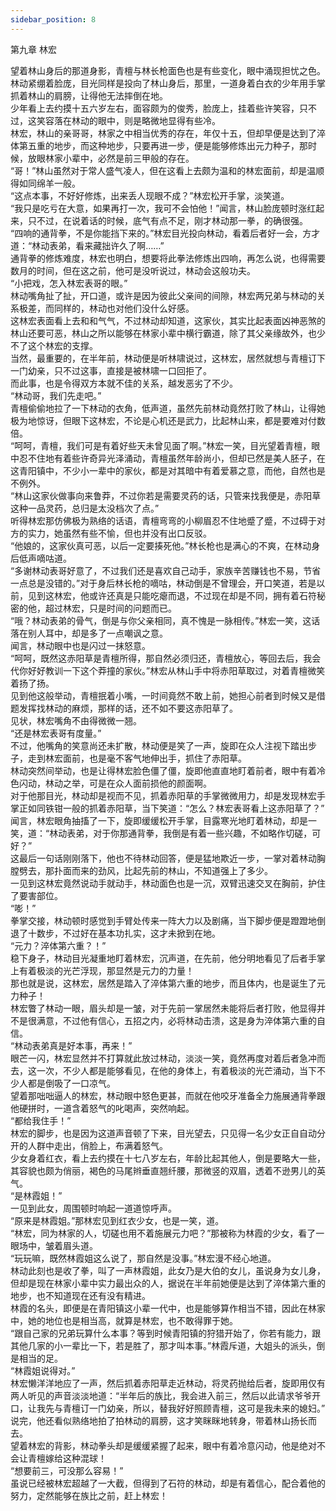 ```yaml
---
sidebar_position: 8
---
```

 第九章 林宏


望着林山身后的那道身影，青檀与林长枪面色也是有些变化，眼中涌现担忧之色。  
林动紧绷着脸庞，目光同样是投向了林山身后，那里，一道身着白衣的少年用手掌抓着林山的肩膀，让得他无法摔倒在地。  
少年看上去约摸十五六岁左右，面容颇为的俊秀，脸庞上，挂着些许笑容，只不过，这笑容落在林动的眼中，则是略微地显得有些冷。  
林宏，林山的亲哥哥，林家之中相当优秀的存在，年仅十五，但却早便是达到了淬体第五重的地步，而这种地步，只要再进一步，便是能够修炼出元力种子，那时候，放眼林家小辈中，必然是前三甲般的存在。  
“哥！”林山虽然对于常人盛气凌人，但在这看上去颇为温和的林宏面前，却是温顺得如同绵羊一般。  
“这点本事，不好好修炼，出来丢人现眼不成？”林宏松开手掌，淡笑道。  
“我只是吃亏在大意，如果再打一次，我可不会怕他！”闻言，林山脸庞顿时涨红起来，只不过，在说着话的时候，底气有点不足，刚才林动那一拳，的确很强。  
“四响的通背拳，不是你能挡下来的。”林宏目光投向林动，看着后者好一会，方才道：“林动表弟，看来藏拙许久了啊……”  
通背拳的修炼难度，林宏也明白，想要将此拳法修炼出四响，再怎么说，也得需要数月的时间，但在这之前，他可是没听说过，林动会这般功夫。  
“小把戏，怎入林宏表哥的眼。”  
林动嘴角扯了扯，开口道，或许是因为彼此父亲间的间隙，林宏两兄弟与林动的关系极差，而同样的，林动也对他们没什么好感。  
这林宏表面看上去和和气气，不过林动却知道，这家伙，其实比起表面凶神恶煞的林山还要可恶，林山之所以能够在林家小辈中横行霸道，除了其父亲缘故外，也少不了这个林宏的支撑。  
当然，最重要的，在半年前，林动便是听林啸说过，这林宏，居然就想与青檀订下一门幼亲，只不过这事，直接是被林啸一口回拒了。  
而此事，也是令得双方本就不佳的关系，越发恶劣了不少。  
“林动哥，我们先走吧。”  
青檀偷偷地拉了一下林动的衣角，低声道，虽然先前林动竟然打败了林山，让得她极为地惊讶，但眼下这林宏，不论是心机还是武力，比起林山来，都是要难对付数倍。  
“呵呵，青檀，我们可是有着好些天未曾见面了啊。”林宏一笑，目光望着青檀，眼中忍不住地有着些许奇异光泽涌动，青檀虽然年龄尚小，但却已然是美人胚子，在这青阳镇中，不少小一辈中的家伙，都是对其暗中有着爱慕之意，而他，自然也是不例外。  
“林山这家伙做事向来鲁莽，不过你若是需要灵药的话，只管来找我便是，赤阳草这种一品灵药，总归是太没档次了点。”  
听得林宏那仿佛极为熟络的话语，青檀弯弯的小柳眉忍不住地蹙了蹙，不过碍于对方的实力，她虽然有些不愉，但也并没有出口反驳。  
“他娘的，这家伙真可恶，以后一定要揍死他。”林长枪也是满心的不爽，在林动身后低声嘀咕道。  
“多谢林动表哥好意了，不过我们还是喜欢自己动手，家族辛苦赚钱也不易，节省一点总是没错的。”对于身后林长枪的嘀咕，林动倒是不曾理会，开口笑道，若是以前，见到这林宏，他或许还真是只能吃瘪而退，不过现在却是不同，拥有着石符秘密的他，超过林宏，只是时间的问题而已。  
“哦？林动表弟的骨气，倒是与你父亲相同，真不愧是一脉相传。”林宏一笑，这话落在别人耳中，却是多了一点嘲讽之意。  
闻言，林动眼中也是闪过一抹怒意。  
“呵呵，既然这赤阳草是青檀所得，那自然必须归还，青檀放心，等回去后，我会代你好好教训一下这个莽撞的家伙。”林宏从林山手中将赤阳草取过，对着青檀微笑着扬了扬。  
见到他这般举动，青檀抿着小嘴，一时间竟然不敢上前，她担心前者到时候又是借题发挥找林动的麻烦，那样的话，还不如不要这赤阳草了。  
见状，林宏嘴角不由得微微一翘。  
“还是林宏表哥有度量。”  
不过，他嘴角的笑意尚还未扩散，林动便是笑了一声，旋即在众人注视下踏出步子，走到林宏面前，也是毫不客气地伸出手，抓住了赤阳草。  
林动突然间举动，也是让得林宏脸色僵了僵，旋即他直直地盯着前者，眼中有着冷色闪动，林动之举，可是在众人面前损他的颜面啊。  
对于他那目光，林动却是视而不见，抓着赤阳草的手掌微微用力，却是发现林宏手掌正如同铁钳一般的抓着赤阳草，当下笑道：“怎么？林宏表哥看上这赤阳草了？”  
闻言，林宏眼角抽搐了一下，旋即缓缓松开手掌，目露寒光地盯着林动，却是一笑，道：“林动表弟，对于你那通背拳，我倒是有着一些兴趣，不如略作切磋，可好？”  
这最后一句话刚刚落下，他也不待林动回答，便是猛地欺近一步，一掌对着林动胸膛劈去，那扑面而来的劲风，比起先前的林山，不知道强上了多少。  
一见到这林宏竟然说动手就动手，林动面色也是一沉，双臂迅速交叉在胸前，护住了要害部位。  
“嘭！”  
拳掌交接，林动顿时感觉到手臂处传来一阵大力以及剧痛，当下脚步便是蹬蹬地倒退了十数步，不过好在基本功扎实，这才未掀到在地。  
“元力？淬体第六重？！”  
稳下身子，林动目光凝重地盯着林宏，沉声道，在先前，他分明地看见了后者手掌上有着极淡的光芒浮现，那显然是元力的力量！  
那也就是说，这林宏，居然是踏入了淬体第六重的地步，而且体内，也是诞生了元力种子！  
林宏瞥了林动一眼，眉头却是一皱，对于先前一掌居然未能将后者打败，他显得并不是很满意，不过他有信心，五招之内，必将林动击溃，这是身为淬体第六重的自信。  
“林动表弟真是好本事，再来！”  
眼芒一闪，林宏显然并不打算就此放过林动，淡淡一笑，竟然再度对着后者急冲而去，这一次，不少人都是能够看见，在他的身体上，有着极淡的光芒涌动，当下不少人都是倒吸了一口凉气。  
望着那咄咄逼人的林宏，林动眼中怒色更甚，而就在他咬牙准备全力施展通背拳跟他硬拼时，一道含着怒气的叱喝声，突然响起。  
“都给我住手！”  
林宏的脚步，也是因为这道声音顿了下来，目光望去，只见得一名少女正自自动分开的人群中走出，俏脸上，布满着怒气。  
少女身着红衣，看上去约摸在十七八岁左右，年龄比起其他人，倒是要略大一些，其容貌也颇为俏丽，褐色的马尾辫垂直翘纤腰，那微竖的双眉，透着不逊男儿的英气。  
“是林霞姐！”  
一见到此女，周围顿时响起一道道惊呼声。  
“原来是林霞姐。”那林宏见到红衣少女，也是一笑，道。  
“林宏，同为林家的人，切磋也用不着施展元力吧？”那被称为林霞的少女，看了一眼场中，皱着眉头道。  
“玩玩嘛，既然林霞姐这么说了，那自然是没事。”林宏漫不经心地道。  
林动此刻也是收了拳，叫了一声林霞姐，此女乃是大伯的女儿，虽说身为女儿身，但却是现在林家小辈中实力最出众的人，据说在半年前她便是达到了淬体第六重的地步，也不知道现在还有没有精进。  
林霞的名头，即便是在青阳镇这小辈一代中，也是能够算作相当不错，因此在林家中，她的地位也是相当高，就算是林宏，也不敢得罪于她。  
“跟自己家的兄弟玩算什么本事？等到时候青阳镇的狩猎开始了，你若有能力，跟其他几家的小一辈比一下，若是胜了，那才叫本事。”林霞斥道，大姐头的派头，倒是相当的足。  
“林霞姐说得对。”  
林宏懒洋洋地应了一声，然后抓着赤阳草走近林动，将灵药抛给后者，旋即用仅有两人听见的声音淡淡地道：“半年后的族比，我会进入前三，然后以此请求爷爷开口，让我先与青檀订一门幼亲，所以，替我好好照顾青檀，这可是我未来的媳妇。”  
说完，他还看似熟络地拍了拍林动的肩膀，这才笑眯眯地转身，带着林山扬长而去。  
望着林宏的背影，林动拳头却是缓缓紧握了起来，眼中有着冷意闪动，他是绝对不会让青檀嫁给这种混球！  
“想要前三，可没那么容易！”  
虽说已经被林宏超越了一大截，但得到了石符的林动，却是有着信心，配合着他的努力，定然能够在族比之前，赶上林宏！  
  
  
